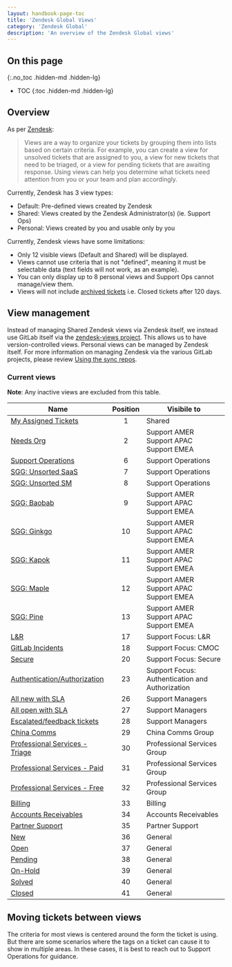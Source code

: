 ```yaml
---
layout: handbook-page-toc
title: 'Zendesk Global Views'
category: 'Zendesk Global'
description: 'An overview of the Zendesk Global views'
---
```


## On this page
{:.no_toc .hidden-md .hidden-lg}

- TOC
{:toc .hidden-md .hidden-lg}

## Overview

As per
[Zendesk](https://support.zendesk.com/hc/en-us/articles/203690806-Creating-views-to-manage-ticket-workflow):

> Views are a way to organize your tickets by grouping them into lists based on
> certain criteria. For example, you can create a view for unsolved tickets
> that are assigned to you, a view for new tickets that need to be triaged, or a
> view for pending tickets that are awaiting response. Using views can help you
> determine what tickets need attention from you or your team and plan
> accordingly.

Currently, Zendesk has 3 view types:

* Default: Pre-defined views created by Zendesk
* Shared: Views created by the Zendesk Administrator(s) (ie. Support Ops)
* Personal: Views created by you and usable only by you

Currently, Zendesk views have some limitations:

* Only 12 visible views (Default and Shared) will be displayed.
* Views cannot use criteria that is not "defined", meaning it must be selectable
  data (text fields will not work, as an example).
* You can only display up to 8 personal views and Support Ops cannot manage/view them.
* Views will not include [archived tickets](https://support.zendesk.com/hc/en-us/articles/203657756-About-ticket-archiving)
i.e. Closed tickets after 120 days.

## View management

Instead of managing Shared Zendesk views via Zendesk itself, we instead use GitLab
itself via the
[zendesk-views project](https://gitlab.com/gitlab-com/support/support-ops/zendesk-global/views).
This allows us to have version-controlled views. Personal views can be managed by Zendesk itself.
For more information on managing Zendesk via the various GitLab projects, please review
[Using the sync repos](sync_repos.html).

### Current views

**Note**: Any inactive views are excluded from this table.

| Name | Position | Visibile to |
|-------|:--------:|-------------|
| [My Assigned Tickets](https://gitlab.zendesk.com/agent/admin/views/360062369834) | 1 | Shared |
| [Needs Org](https://gitlab.zendesk.com/agent/admin/views/360076150200) | 2 | Support AMER<br>Support APAC<br>Support EMEA |
| [Support Operations](https://gitlab.zendesk.com/agent/admin/views/360076456699) | 6 | Support Operations |
| [SGG: Unsorted SaaS](https://gitlab.zendesk.com/agent/admin/views/4427372366994) | 7 | Support Operations |
| [SGG: Unsorted SM](https://gitlab.zendesk.com/agent/admin/views/4427372846482) | 8 | Support Operations |
| [SGG: Baobab](https://gitlab.zendesk.com/agent/admin/views/4758170657436) | 9 | Support AMER<br>Support APAC<br>Support EMEA |
| [SGG: Ginkgo](https://gitlab.zendesk.com/agent/admin/views/4427381797394) | 10 | Support AMER<br>Support APAC<br>Support EMEA |
| [SGG: Kapok](https://gitlab.zendesk.com/agent/admin/views/4758108678044) | 11 | Support AMER<br>Support APAC<br>Support EMEA |
| [SGG: Maple](https://gitlab.zendesk.com/agent/admin/views/4427390627218) | 12 | Support AMER<br>Support APAC<br>Support EMEA |
| [SGG: Pine](https://gitlab.zendesk.com/agent/admin/views/4427373603474) | 13 | Support AMER<br>Support APAC<br>Support EMEA |
| [L&R](https://gitlab.zendesk.com/agent/admin/views/360038103700) | 17 | Support Focus: L&R |
| [GitLab Incidents](https://gitlab.zendesk.com/agent/admin/views/360073862640) | 18 | Support Focus: CMOC |
| [Secure](https://gitlab.zendesk.com/agent/admin/views/360075979580) | 20 | Support Focus: Secure |
| [Authentication/Authorization](https://gitlab.zendesk.com/agent/admin/views/360075979720) | 23 | Support Focus: Authentication and Authorization |
| [All new with SLA](https://gitlab.zendesk.com/agent/admin/views/360075980400) | 26 | Support Managers |
| [All open with SLA](https://gitlab.zendesk.com/agent/admin/views/360075980520) | 27 | Support Managers |
| [Escalated/feedback tickets](https://gitlab.zendesk.com/agent/admin/views/360076456719) | 28 | Support Managers |
| [China Comms](https://gitlab.zendesk.com/agent/admin/views/360073361819) | 29 | China Comms Group |
| [Professional Services - Triage](https://gitlab.zendesk.com/agent/admin/views/360069758560) | 30 | Professional Services Group |
| [Professional Services - Paid](https://gitlab.zendesk.com/agent/admin/views/360034420040) | 31 | Professional Services Group |
| [Professional Services - Free](https://gitlab.zendesk.com/agent/admin/views/360069758360) | 32 | Professional Services Group |
| [Billing](https://gitlab.zendesk.com/agent/admin/views/360076283979) | 33 | Billing |
| [Accounts Receivables](https://gitlab.zendesk.com/agent/admin/views/360038103780) | 34 | Accounts Receivables |
| [Partner Support](https://gitlab.zendesk.com/agent/admin/views/4561143846044) | 35 | Partner Support |
| [New](https://gitlab.zendesk.com/agent/admin/views/360050766519) | 36 | General |
| [Open](https://gitlab.zendesk.com/agent/admin/views/360050851560) | 37 | General |
| [Pending](https://gitlab.zendesk.com/agent/admin/views/66715947) | 38 | General |
| [On-Hold](https://gitlab.zendesk.com/agent/admin/views/86000057) | 39 | General |
| [Solved](https://gitlab.zendesk.com/agent/admin/views/360050766879) | 40 | General |
| [Closed](https://gitlab.zendesk.com/agent/admin/views/360051670340) | 41 | General |

## Moving tickets between views

The criteria for most views is centered around the form the ticket is using. But
there are some scenarios where the tags on a ticket can cause it to show in
multiple areas. In these cases, it is best to reach out to Support Operations
for guidance.
